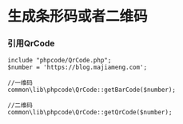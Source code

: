 # 生成条形码或者二维码


### 引用QrCode
```
include "phpcode/QrCode.php";
$number = 'https://blog.majiameng.com';
```



```
//一维码
common\lib\phpcode\QrCode::getBarCode($number);
```

```
//二维码
common\lib\phpcode\QrCode::getQrCode($number);
```
